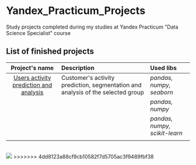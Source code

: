 # Yandex_Practicum_Projects
Study projects completed during my studies at Yandex Practicum "Data Science Specialist" course

## List of finished projects

| Project's name | Description | Used libs | 
| :--------: | :------------| :---------------------- |
| [Users activity prediction and analysis](project_06_users_activity_prediction_analysis) | Customer's activity prediction, segmentation and analysis of the selected group| *pandas, numpy, seaborn* |
|  ||*pandas, numpy*|
|  | |*pandas, numpy, scikit-learn*|
|  |  |

<br>
<img src='https://downloader.disk.yandex.ru/preview/94034d6c1cf8d511771f4940f1cdb66468f1403706f4a1509e8f554925a521f8/67fdaed6/9Plux66xoxhwUlxgsAtA9T336CTKDxweWhrE9dcmgwchQ718ZOQVhQom1QunUlATdOsJ3WAmFGe2w4-GHQHy4g%3D%3D?uid=0&filename=2025-04-14_23-54-47.png&disposition=inline&hash=&limit=0&content_type=image%2Fpng&owner_uid=0&tknv=v2&size=890x890'>
>>>>>>> 4dd8123a88cf9cb10582f7d5705ac3f9489fbf38
